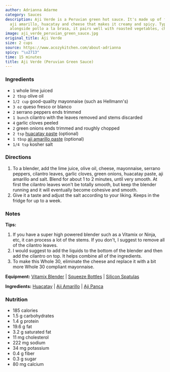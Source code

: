 ```yaml
---
author: Adrianna Adarme
category: Sauces
description: Aji Verde is a Peruvian green hot sauce. It's made up of fresh cilantro,
  aji amarillo, huacatay and cheese that makes it creamy and spicy. Typically served
  alongside pollo a la brasa, it pairs well with roasted vegetables, chicken or bread.
image: aji_verde_peruvian_green_sauce.jpg
original_title: Aji Verde
size: 2 cups
source: https://www.acozykitchen.com/about-adrianna
spicy: "\u2713"
time: 15 minutes
title: Aji Verde (Peruvian Green Sauce)
---
```

### Ingredients

* `1` whole lime juiced
* `2 tbsp` olive oil 
* `1/2 cup` good-quality mayonnaise (such as Hellmann's)
* `3 oz` queso fresco or blanco
* `2` serrano peppers ends trimmed 
* `1 bunch` cilantro with the leaves removed and stems discarded
* `4` garlic cloves peeled 
* `2` green onions ends trimmed and roughly chopped
* `2 tsp` [huacatay paste](https://amzn.to/2UB17Hw) (optional)
* `1 tbsp` [aji amarillo paste](https://amzn.to/2rWkGkD) (optional)
* `1/4 tsp` kosher salt

### Directions

1. To a blender, add the lime juice, olive oil, cheese, mayonnaise, serrano peppers, cilantro leaves, garlic cloves, green onions, huacatay paste, aji amarillo and salt. Blend for about 1 to 2 minutes, until very smooth. At first the cilantro leaves won't be totally smooth, but keep the blender running and it will eventually become cohesive and smooth.
2. Give it a taste and adjust the salt according to your liking. Keeps in the fridge for up to a week.

### Notes

**Tips:**
1. If you have a super high powered blender such as a Vitamix or Ninja, etc, it can process a lot of the stems. If you don't, I suggest to remove all of the cilantro leaves.
2. I would suggest to add the liquids to the bottom of the blender and then add the cilantro on top. It helps combine all of the ingredients.
3. To make this Whole 30, eliminate the cheese and replace it with a bit more Whole 30 compliant mayonnaise.

**Equipment:**
[Vitamix Blender](https://amzn.to/2QFlzpO) | [Squeeze Bottles](https://amzn.to/2QKmWUp) | [Silicon Spatulas](https://amzn.to/39GTW8A)

**Ingredients:**
[Huacatay](https://amzn.to/2STz5cs) | [Aji Amarillo](https://amzn.to/2SZK8R4) | [Aji Panca](https://amzn.to/37HFXhf)

### Nutrition

* 185 calories
* 1.5 g carbohydrates
* 1.4 g protein
* 19.6 g fat
* 3.2 g saturated fat
* 11 mg cholesterol
* 222 mg sodium
* 34 mg potassium
* 0.4 g fiber
* 0.3 g sugar
* 80 mg calcium